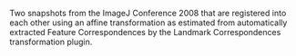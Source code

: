 Two snapshots from the ImageJ Conference 2008 that are registered into each other using an affine transformation as estimated from automatically extracted Feature Correspondences by the Landmark Correspondences transformation plugin.
